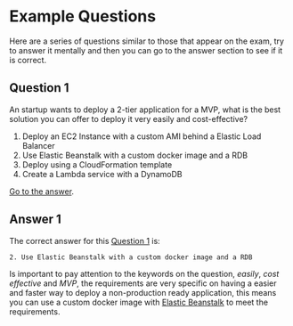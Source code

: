 Example Questions
=================

Here are a series of questions similar to those that appear on the exam, try to answer it mentally and then you can go to the answer section to see if it is correct.

Question 1
----------

An startup wants to deploy a 2-tier application for a MVP, what is the best solution you can offer to deploy it very easily and cost-effective?

1.	Deploy an EC2 Instance with a custom AMI behind a Elastic Load Balancer
2.	Use Elastic Beanstalk with a custom docker image and a RDB
3.	Deploy using a CloudFormation template
4.	Create a Lambda service with a DynamoDB

[Go to the answer](#answer-1).

Answer 1
--------

The correct answer for this [Question 1]() is:

`2. Use Elastic Beanstalk with a custom docker image and a RDB`

Is important to pay attention to the keywords on the question, *easily*, *cost effective* and *MVP*, the requirements are very specific on having a easier and faster way to deploy a non-production ready application, this means you can use a custom docker image with [Elastic Beanstalk](#elastic-beanstalk) to meet the requirements.
